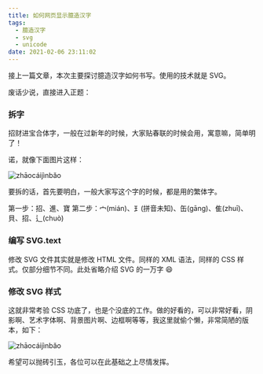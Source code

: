 ```yaml
---
title: 如何网页显示臆造汉字
tags:
  - 臆造汉字
  - svg
  - unicode
date: 2021-02-06 23:11:02
---
```


接上一篇文章，本次主要探讨臆造汉字如何书写。使用的技术就是 SVG。

废话少说，直接进入正题：

### 拆字

招财进宝合体字，一般在过新年的时候，大家贴春联的时候会用，寓意嘛，简单明了！

诺，就像下面图片这样：

![zhāocáijìnbăo](/img/zhaocaijinbao/zcjb.jpg)

要拆的话，首先要明白，一般大家写这个字的时候，都是用的繁体字。

第一步：招、進、寶
第二步：宀(mián)、𤣩(拼音未知)、缶(gāng)、隹(zhuī)、貝、招、辶(chuò)

### 编写 SVG.text 

修改 SVG 文件其实就是修改 HTML 文件。同样的 XML 语法，同样的 CSS 样式。仅部分细节不同。此处省略介绍 SVG 的一万字 😄

### 修改 SVG 样式

这就非常考验 CSS 功底了，也是个没底的工作。做的好看的，可以非常好看，阴影啊、艺术字体啊、背景图片啊、边框啊等等，我这里就偷个懒，非常简陋的版本，如下：

![zhāocáijìnbăo](/img/zhaocaijinbao/zcjb.svg)

希望可以抛砖引玉，各位可以在此基础之上尽情发挥。
